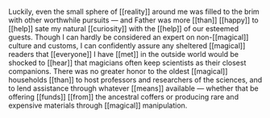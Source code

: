 Luckily, even the small sphere of [[reality]] around me was filled to the brim with other worthwhile pursuits — and Father was more [[than]] [[happy]] to [[help]] sate my natural [[curiosity]] with the [[help]] of our esteemed guests. Though I can hardly be considered an expert on non-[[magical]] culture and customs, I can confidently assure any sheltered [[magical]] readers that [[everyone]] I have [[met]] in the outside world would be shocked to [[hear]] that magicians often keep scientists as their closest companions. There was no greater honor to the oldest [[magical]] households [[than]] to host professors and researchers of the sciences, and to lend assistance through whatever [[means]] available — whether that be offering [[funds]] [[from]] the ancestral coffers or producing rare and expensive materials through [[magical]] manipulation.